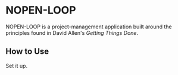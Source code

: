 # NOPEN-LOOP

NOPEN-LOOP is a project-management application built around the principles found in David Allen's _Getting Things Done_. 


## How to Use


Set it up.